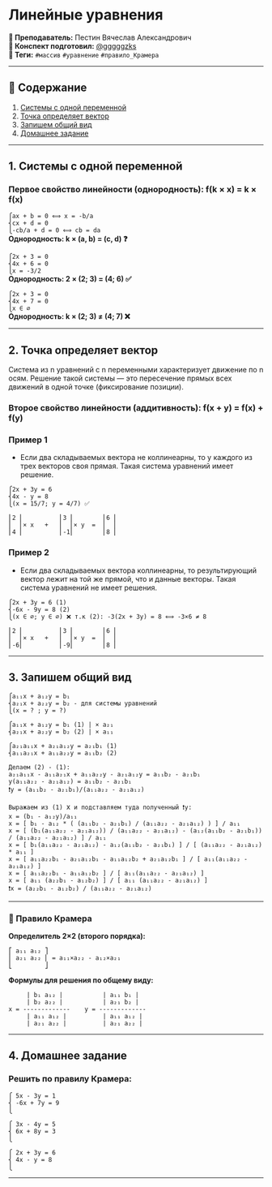 # Линейные уравнения

**🐙 Преподаватель:** Пестин Вячеслав Александрович<br>
**🦁 Конспект подготовил:** [@gggggzks](https://t.me/gggggzks)<br>
**🌴 Теги:** `#массив` `#уравнение` `#правило_Крамера`<br>

---

## 📑 Содержание
1. [Системы с одной переменной](#1-системы-с-одной-переменной)
2. [Точка определяет вектор](#2-точка-определяет-вектор)
3. [Запишем общий вид](#3-запишем-общий-вид)
4. [Домашнее задание](#4-домашнее-задание)

---

## 1. Системы с одной переменной

### Первое свойство линейности (однородность): f(k × x) = k × f(x)

`⎧ax + b = 0 ⟺ x = -b/a`<br>
`⎨cx + d = 0`<br>
`⎩-cb/a + d = 0 ⟺ cb = da`<br>
**Однородность: k × (a, b) = (c, d) ❓**<br>

`⎧2x + 3 = 0`<br>
`⎨4x + 6 = 0`<br>
`⎩x = -3/2`<br>
**Однородность: 2 × (2; 3) = (4; 6) ✅**<br>
 
`⎧2x + 3 = 0`<br>
`⎨4x + 7 = 0`<br>
`⎩x ∈ ∅`<br>
**Однородность: k × (2; 3) ≠ (4; 7) ❌**<br>

---

## 2. Точка определяет вектор

Система из n уравнений с n переменными характеризует движение по n осям. Решение такой системы — это пересечение прямых всех движений в одной точке (фиксирование позиции).


### Второе свойство линейности (аддитивность): f(x + y) = f(x) + f(y)

### Пример 1

- Если два складываемых вектора не коллинеарны, то у каждого из трех векторов своя прямая. Такая система уравнений имеет решение.

`⎧2x + 3y = 6`<br>
`⎨4x - y = 8`<br>
`⎩(x = 15/7; y = 4/7) ✅`<br>

`⎢2 ⎢          ⎢3 ⎢        ⎢6 ⎢`<br>
`⎢  ⎢× x   +   ⎢  ⎢× y  =  ⎢  ⎢`<br>
`⎢4 ⎢          ⎢-1⎢        ⎢8 ⎢`<br>

### Пример 2

- Если два складываемых вектора коллинеарны, то результирующий вектор лежит на той же прямой, что и данные векторы. Такая система уравнений не имеет решения.

`⎧2x + 3y = 6 (1)`<br>
`⎨-6x - 9y = 8 (2)`<br>
`⎩(x ∈ ∅; y ∈ ∅) ❌ т.к (2): -3(2x + 3y) = 8 ⟺ -3×6 ≠ 8`<br>

`⎢2 ⎢          ⎢3 ⎢        ⎢6 ⎢`<br>
`⎢  ⎢× x   +   ⎢  ⎢× y  =  ⎢  ⎢`<br>
`⎢-6⎢          ⎢-9⎢        ⎢8 ⎢`<br>

---

## 3. Запишем общий вид

`⎧a₁₁x + a₁₂y = b₁`<br>
`⎨a₂₁x + a₂₂y = b₂ - для системы уравнений`<br>
`⎩(x = ? ; y = ?)`<br>

`⎧a₁₁x + a₁₂y = b₁ (1) | × a₂₁`<br>
`⎨a₂₁x + a₂₂y = b₂ (2) | × a₁₁`<br>

`⎧a₂₁a₁₁x + a₂₁a₁₂y = a₂₁b₁ (1)`<br>
`⎨a₁₁a₂₁x + a₁₁a₂₂y = a₁₁b₂ (2)`<br>

`Делаем (2) - (1):`<br>
`a₂₁a₁₁x - a₁₁a₂₁x + a₁₁a₂₂y - a₂₁a₁₂y = a₁₁b₂ - a₂₁b₁`<br>
`y(a₁₁a₂₂ - a₂₁a₁₂) = a₁₁b₂ - a₂₁b₁`<br>
`❗y = (a₁₁b₂ - a₂₁b₁)/(a₁₁a₂₂ - a₂₁a₁₂)`<br>
 
`Выражаем из (1) `x` и подставляем туда полученный ❗y:`<br>
`x = (b₁ - a₁₂y)/a₁₁`<br>
`x = [ b₁ - a₁₂ * ( (a₁₁b₂ - a₂₁b₁) / (a₁₁a₂₂ - a₂₁a₁₂) ) ] / a₁₁`<br>
`x = [ (b₁(a₁₁a₂₂ - a₂₁a₁₂)) / (a₁₁a₂₂ - a₂₁a₁₂) - (a₁₂(a₁₁b₂ - a₂₁b₁)) / (a₁₁a₂₂ - a₂₁a₁₂) ] / a₁₁`<br>
`x = [ b₁(a₁₁a₂₂ - a₂₁a₁₂) - a₁₂(a₁₁b₂ - a₂₁b₁) ] / [ (a₁₁a₂₂ - a₂₁a₁₂) * a₁₁ ]`<br>
`x = [ a₁₁a₂₂b₁ - a₂₁a₁₂b₁ - a₁₁a₁₂b₂ + a₂₁a₁₂b₁ ] / [ a₁₁(a₁₁a₂₂ - a₂₁a₁₂) ]`<br>
`x = [ a₁₁a₂₂b₁ - a₁₁a₁₂b₂ ] / [ a₁₁(a₁₁a₂₂ - a₂₁a₁₂) ]`<br>
`x = [ a₁₁ (a₂₂b₁ - a₁₂b₂) ] / [ a₁₁ (a₁₁a₂₂ - a₂₁a₁₂) ]`<br>
`❗x = (a₂₂b₁ - a₁₂b₂) / (a₁₁a₂₂ - a₂₁a₁₂)`<br>

---

### 🧮 Правило Крамера

**Определитель 2×2 (второго порядка):**

`⎡ a₁₁ a₁₂ ⎤`<br>
`⎢ a₂₁ a₂₂ ⎢ = a₁₁×a₂₂ - a₁₂×a₂₁`<br>
`⎣         ⎦`<br>


**Формулы для решения по общему виду:**


`     | b₁ a₁₂ |           | a₁₁ b₁ |`<br>
`     | b₂ a₂₂ |           | a₂₁ b₂ |`<br>
`x = -------------    y = -------------`<br>
`     | a₁₁ a₁₂ |          | a₁₁ a₁₂ |`<br>
`     | a₂₁ a₂₂ |          | a₂₁ a₂₂ |`<br>

---

## 4. Домашнее задание

### Решить по правилу Крамера:
`⎧ 5x - 3y = 1`<br>
`⎨ -6x + 7y = 9`<br>
`⎩`<br>

`⎧ 3x - 4y = 5`<br>
`⎨ 6x + 8y = 3`<br>
`⎩`<br>

`⎧ 2x + 3y = 6`<br>
`⎨ 4x - y = 8`<br>
`⎩`

---
